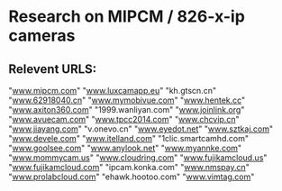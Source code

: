 # Research on MIPCM / 826-x-ip cameras
## Relevent URLS:
"www.mipcm.com"
"www.luxcamapp.eu"
"kh.gtscn.cn"
"www.62918040.cn"
"www.mymobivue.com"
"www.hentek.cc"
"www.axiton360.com"
"1999.wanliyan.com"
"www.joinlink.org"
"www.avuecam.com"
"www.tpcc2014.com"
"www.chcvip.cn"
"www.jiayang.com"
"v.onevo.cn"
"www.eyedot.net"
"www.sztkaj.com"
"www.devele.com"
"www.itelland.com"
"1clic.smartcamhd.com"
"www.goolsee.com"
"www.anylook.net"
"www.myannke.com"
"www.mommycam.us"
"www.cloudring.com"
"www.fujikamcloud.us"
"www.fujikamcloud.com"
"ipcam.konka.com"
"www.nmspay.cn"
"www.prolabcloud.com"
"ehawk.hootoo.com"
"www.vimtag.com"



